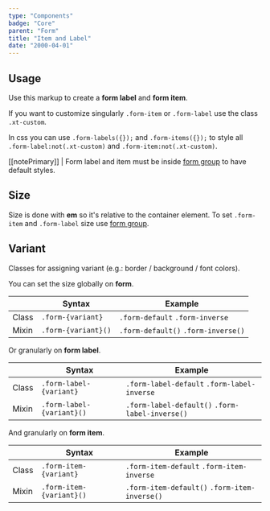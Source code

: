 ```yaml
---
type: "Components"
badge: "Core"
parent: "Form"
title: "Item and Label"
date: "2000-04-01"
---
```


## Usage

Use this markup to create a **form label** and **form item**.

<script type="text/plain" class="language-markup">
  <form>
    <label class="form-label">
      <!-- content -->
    </label>
    <input type="text" class="form-item">
  </form>
</script>

<demo>
  <demovanilla src="vanilla/components/form/item-label" name="item and label">
  </demovanilla>
</demo>

If you want to customize singularly `.form-item` or `.form-label` use the class `.xt-custom`.

In css you can use `.form-labels({});` and `.form-items({});` to style all `.form-label:not(.xt-custom)` and `.form-item:not(.xt-custom)`.

[[notePrimary]]
| Form label and item must be inside [form group](/components/form/group) to have default styles.

## Size

Size is done with **em** so it's relative to the container element. To set `.form-item` and `.form-label` size use [form group](/components/form/group#size).

## Variant

Classes for assigning variant (e.g.: border / background / font colors).

You can set the size globally on **form**.

<div class="table-scroll">

|                         | Syntax                                    | Example                       |
| ----------------------- | ----------------------------------------- | ----------------------------- |
| Class                   | `.form-{variant}`                        | `.form-default` `.form-inverse` |
| Mixin                   | `.form-{variant}()`                      | `.form-default()` `.form-inverse()` |

</div>

Or granularly on **form label**.

<div class="table-scroll">

|                         | Syntax                                    | Example                       |
| ----------------------- | ----------------------------------------- | ----------------------------- |
| Class                   | `.form-label-{variant}`                  | `.form-label-default` `.form-label-inverse` |
| Mixin                   | `.form-label-{variant}()`                | `.form-label-default()` `.form-label-inverse()` |

</div>

And granularly on **form item**.

<div class="table-scroll">

|                         | Syntax                                    | Example                       |
| ----------------------- | ----------------------------------------- | ----------------------------- |
| Class                   | `.form-item-{variant}`                  | `.form-item-default` `.form-item-inverse` |
| Mixin                   | `.form-item-{variant}()`                | `.form-item-default()` `.form-item-inverse()` |

</div>

<demo>
  <demovanilla src="vanilla/components/form/variant-default">
  </demovanilla>
  <demovanilla src="vanilla/components/form/variant-inverse">
  </demovanilla>
</demo>
